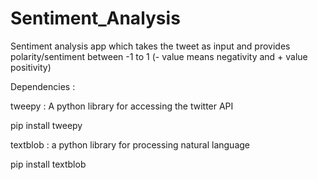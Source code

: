# Sentiment_Analysis

Sentiment analysis app which takes the tweet as input and provides polarity/sentiment between -1 to 1 (- value means negativity and + value positivity)

Dependencies :

tweepy : A python library for accessing the twitter API

pip install tweepy

textblob : a python library for processing natural language

pip install textblob
